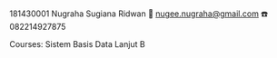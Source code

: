 181430001
Nugraha Sugiana Ridwan
📧 nugee.nugraha@gmail.com
☎️ 082214927875

Courses:
Sistem Basis Data Lanjut B
